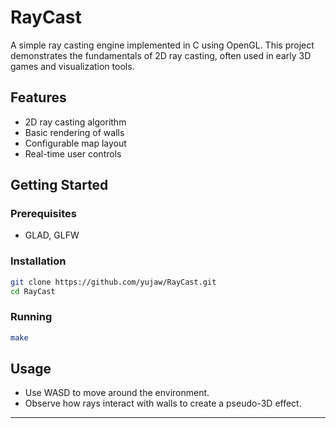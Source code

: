 # RayCast

A simple ray casting engine implemented in C using OpenGL. This project demonstrates the fundamentals of 2D ray casting, often used in early 3D games and visualization tools.

## Features

- 2D ray casting algorithm
- Basic rendering of walls
- Configurable map layout
- Real-time user controls

## Getting Started

### Prerequisites

- GLAD, GLFW

### Installation

```bash
git clone https://github.com/yujaw/RayCast.git
cd RayCast
```

### Running

```bash
make
```

## Usage

- Use WASD to move around the environment.
- Observe how rays interact with walls to create a pseudo-3D effect.

---